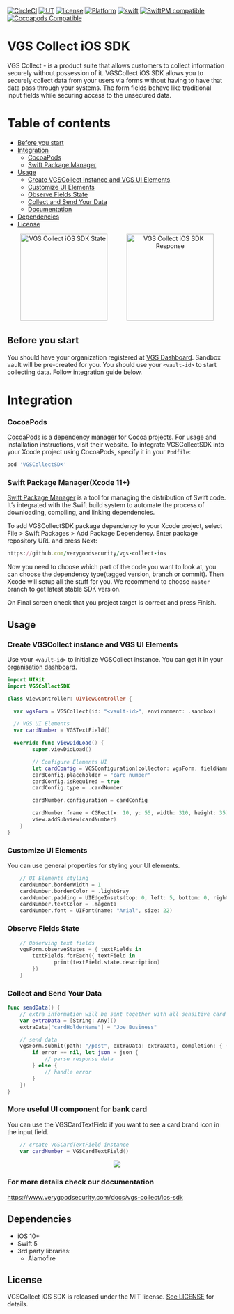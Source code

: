 [![CircleCI](https://circleci.com/gh/verygoodsecurity/vgs-collect-ios/tree/dev.svg?style=svg&circle-token=ec7cddc71a1c2f6e99843ef56fdb6898a2ef8f52)](https://circleci.com/gh/verygoodsecurity/vgs-collect-ios/tree/dev)
[![UT](https://img.shields.io/badge/Unit_Test-pass-green)]()
[![license](https://img.shields.io/github/license/verygoodsecurity/vgs-ios-sdk.svg)]()
[![Platform](https://img.shields.io/cocoapods/p/VGSCollectSDK.svg?style=flat)](https://github.com/verygoodsecurity/vgs-collect-ios)
[![swift](https://img.shields.io/badge/swift-5-orange)]()
[![SwiftPM compatible](https://img.shields.io/badge/SwiftPM-compatible-brightgreen.svg)](https://swift.org/package-manager/)
[![Cocoapods Compatible](https://img.shields.io/cocoapods/v/VGSCollectSDK.svg?style=flat)](https://cocoapods.org/pods/VGSCollectSDK)

# VGS Collect iOS SDK

VGS Collect - is a product suite that allows customers to collect information securely without possession of it. VGSCollect iOS SDK  allows you to securely collect data from your users via forms without having to have that data pass through your systems. The form fields behave like traditional input fields while securing access to the unsecured data.

Table of contents
=================

<!--ts-->
   * [Before you start](#before-you-start)
   * [Integration](#integration)
      * [CocoaPods](#cocoapods)
      * [Swift Package Manager](#swift-package-manager-(-xcode-11+-))
   * [Usage](#usage)
      * [Create VGSCollect instance and VGS UI Elements](#create-vgscollect-instance-and-vgs-ui-elements)
      * [Customize UI Elements](#customize-ui-elements)
      * [Observe Fields State](#observe-fields-state)
      * [Collect and Send Your Data](#collect-and-send-your-data)
      * [Documentation](#for-more-details-check-our-documentation)
   * [Dependencies](#dependencies)
   * [License](#license)
<!--te-->

<p align="center">
	<img src="https://raw.githubusercontent.com/verygoodsecurity/vgs-collect-ios/canary/vgs-collect-ios-state.png" width="200" alt="VGS Collect iOS SDK State" hspace="20">
	<img src="https://raw.githubusercontent.com/verygoodsecurity/vgs-collect-ios/canary/vgs-collect-ios-response.png" width="200" alt="VGS Collect iOS SDK Response" hspace="20">
</p>


## Before you start
You should have your organization registered at <a href="https://dashboard.verygoodsecurity.com/dashboard/">VGS Dashboard</a>. Sandbox vault will be pre-created for you. You should use your `<vault-id>` to start collecting data. Follow integration guide below.

# Integration

### CocoaPods

[CocoaPods](https://cocoapods.org) is a dependency manager for Cocoa projects. For usage and installation instructions, visit their website. To integrate VGSCollectSDK into your Xcode project using CocoaPods, specify it in your `Podfile`:

```ruby
pod 'VGSCollectSDK'
```

### Swift Package Manager(Xcode 11+)

[Swift Package Manager](https://swift.org/package-manager/) is a tool for managing the distribution of Swift code. It’s integrated with the Swift build system to automate the process of downloading, compiling, and linking dependencies.

To add VGSCollectSDK package dependency to your Xcode project, select File > Swift Packages > Add Package Dependency. Enter package repository URL and press Next:

```ruby
https://github.com/verygoodsecurity/vgs-collect-ios
```
Now you need to choose which part of the code you want to look at, you can choose the dependency type(tagged version, branch or commit). Then Xcode will setup all the stuff for you. We recommend to choose `master` branch to get latest stable SDK version.

On Final screen check that you project target is correct and press Finish.



## Usage

### Create VGSCollect instance and VGS UI Elements
Use your `<vault-id>` to initialize VGSCollect instance. You can get it in your [organisation dashboard](https://dashboard.verygoodsecurity.com/).

````swift
import UIKit
import VGSCollectSDK

class ViewController: UIViewController {

  var vgsForm = VGSCollect(id: "<vault-id>", environment: .sandbox)

  // VGS UI Elements
  var cardNumber = VGSTextField()

  override func viewDidLoad() {
		super.viewDidLoad()

		// Configure Elements UI
		let cardConfig = VGSConfiguration(collector: vgsForm, fieldName: "cardNumber")
		cardConfig.placeholder = "card number"
		cardConfig.isRequired = true
		cardConfig.type = .cardNumber

		cardNumber.configuration = cardConfig

		cardNumber.frame = CGRect(x: 10, y: 55, width: 310, height: 35)
		view.addSubview(cardNumber)
    }
}
````

### Customize UI Elements
You can use general properties for styling your UI elements.

```swift
	// UI Elements styling
	cardNumber.borderWidth = 1
	cardNumber.borderColor = .lightGray
	cardNumber.padding = UIEdgeInsets(top: 0, left: 5, bottom: 0, right: 5)
	cardNumber.textColor = .magenta
	cardNumber.font = UIFont(name: "Arial", size: 22)
```
### Observe Fields State

```swift
	// Observing text fields
	vgsForm.observeStates = { textFields in
	    textFields.forEach({ textField in
	           print(textField.state.description)
	    })
	}
```
### Collect and Send Your Data

```swift
func sendData() {
    // extra information will be sent together with all sensitive card information
    var extraData = [String: Any]()
    extraData["cardHolderName"] = "Joe Business"

    // send data
    vgsForm.submit(path: "/post", extraData: extraData, completion: { (json, error) in
        if error == nil, let json = json {
            // parse response data
        } else {
            // handle error
        }
    })
}
```

### More useful UI component for bank card
You can use the VGSCardTextField if you want to see a card brand icon in the input field.

````swift
    // create VGSCardTextField instance
	var cardNumber = VGSCardTextField()
````

<p align="center">
	<img  src="https://raw.githubusercontent.com/verygoodsecurity/vgs-collect-ios/canary/cardTextField.png" width=“600">
</p>

### For more details check our documentation
https://www.verygoodsecurity.com/docs/vgs-collect/ios-sdk

## Dependencies
- iOS 10+
- Swift 5
- 3rd party libraries:
    - Alamofire

## License

 VGSCollect iOS SDK is released under the MIT license. [See LICENSE](https://github.com/verygoodsecurity/vgs-ios-sdk/blob/master/LICENSE) for details.
